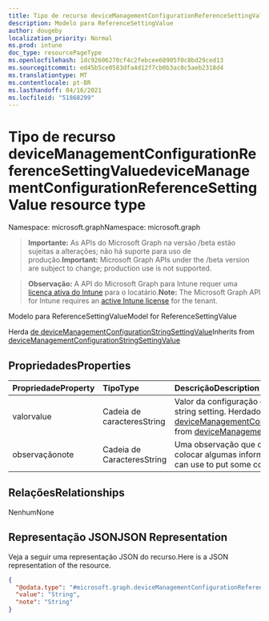 ```yaml
---
title: Tipo de recurso deviceManagementConfigurationReferenceSettingValue
description: Modelo para ReferenceSettingValue
author: dougeby
localization_priority: Normal
ms.prod: intune
doc_type: resourcePageType
ms.openlocfilehash: 1dc92606270cf4c2febcee68905f0c8bd29ced13
ms.sourcegitcommit: ed45b5ce0583dfa4d12f7cb0b3ac0c5aeb2318d4
ms.translationtype: MT
ms.contentlocale: pt-BR
ms.lasthandoff: 04/16/2021
ms.locfileid: "51868299"
---
```

# <a name="devicemanagementconfigurationreferencesettingvalue-resource-type"></a><span data-ttu-id="bb687-103">Tipo de recurso deviceManagementConfigurationReferenceSettingValue</span><span class="sxs-lookup"><span data-stu-id="bb687-103">deviceManagementConfigurationReferenceSettingValue resource type</span></span>

<span data-ttu-id="bb687-104">Namespace: microsoft.graph</span><span class="sxs-lookup"><span data-stu-id="bb687-104">Namespace: microsoft.graph</span></span>

> <span data-ttu-id="bb687-105">**Importante:** As APIs do Microsoft Graph na versão /beta estão sujeitas a alterações; não há suporte para uso de produção.</span><span class="sxs-lookup"><span data-stu-id="bb687-105">**Important:** Microsoft Graph APIs under the /beta version are subject to change; production use is not supported.</span></span>

> <span data-ttu-id="bb687-106">**Observação:** A API do Microsoft Graph para Intune requer uma [licença ativa do Intune](https://go.microsoft.com/fwlink/?linkid=839381) para o locatário.</span><span class="sxs-lookup"><span data-stu-id="bb687-106">**Note:** The Microsoft Graph API for Intune requires an [active Intune license](https://go.microsoft.com/fwlink/?linkid=839381) for the tenant.</span></span>

<span data-ttu-id="bb687-107">Modelo para ReferenceSettingValue</span><span class="sxs-lookup"><span data-stu-id="bb687-107">Model for ReferenceSettingValue</span></span>


<span data-ttu-id="bb687-108">Herda [de deviceManagementConfigurationStringSettingValue](../resources/intune-deviceconfigv2-devicemanagementconfigurationstringsettingvalue.md)</span><span class="sxs-lookup"><span data-stu-id="bb687-108">Inherits from [deviceManagementConfigurationStringSettingValue](../resources/intune-deviceconfigv2-devicemanagementconfigurationstringsettingvalue.md)</span></span>

## <a name="properties"></a><span data-ttu-id="bb687-109">Propriedades</span><span class="sxs-lookup"><span data-stu-id="bb687-109">Properties</span></span>
|<span data-ttu-id="bb687-110">Propriedade</span><span class="sxs-lookup"><span data-stu-id="bb687-110">Property</span></span>|<span data-ttu-id="bb687-111">Tipo</span><span class="sxs-lookup"><span data-stu-id="bb687-111">Type</span></span>|<span data-ttu-id="bb687-112">Descrição</span><span class="sxs-lookup"><span data-stu-id="bb687-112">Description</span></span>|
|:---|:---|:---|
|<span data-ttu-id="bb687-113">valor</span><span class="sxs-lookup"><span data-stu-id="bb687-113">value</span></span>|<span data-ttu-id="bb687-114">Cadeia de caracteres</span><span class="sxs-lookup"><span data-stu-id="bb687-114">String</span></span>|<span data-ttu-id="bb687-115">Valor da configuração da cadeia de caracteres.</span><span class="sxs-lookup"><span data-stu-id="bb687-115">Value of the string setting.</span></span> <span data-ttu-id="bb687-116">Herdado [de deviceManagementConfigurationStringSettingValue](../resources/intune-deviceconfigv2-devicemanagementconfigurationstringsettingvalue.md)</span><span class="sxs-lookup"><span data-stu-id="bb687-116">Inherited from [deviceManagementConfigurationStringSettingValue](../resources/intune-deviceconfigv2-devicemanagementconfigurationstringsettingvalue.md)</span></span>|
|<span data-ttu-id="bb687-117">observação</span><span class="sxs-lookup"><span data-stu-id="bb687-117">note</span></span>|<span data-ttu-id="bb687-118">Cadeia de Caracteres</span><span class="sxs-lookup"><span data-stu-id="bb687-118">String</span></span>|<span data-ttu-id="bb687-119">Uma observação que o administrador pode usar para colocar algumas informações contextuais</span><span class="sxs-lookup"><span data-stu-id="bb687-119">A note that admin can use to put some contextual information</span></span>|

## <a name="relationships"></a><span data-ttu-id="bb687-120">Relações</span><span class="sxs-lookup"><span data-stu-id="bb687-120">Relationships</span></span>
<span data-ttu-id="bb687-121">Nenhum</span><span class="sxs-lookup"><span data-stu-id="bb687-121">None</span></span>

## <a name="json-representation"></a><span data-ttu-id="bb687-122">Representação JSON</span><span class="sxs-lookup"><span data-stu-id="bb687-122">JSON Representation</span></span>
<span data-ttu-id="bb687-123">Veja a seguir uma representação JSON do recurso.</span><span class="sxs-lookup"><span data-stu-id="bb687-123">Here is a JSON representation of the resource.</span></span>
<!-- {
  "blockType": "resource",
  "@odata.type": "microsoft.graph.deviceManagementConfigurationReferenceSettingValue"
}
-->
``` json
{
  "@odata.type": "#microsoft.graph.deviceManagementConfigurationReferenceSettingValue",
  "value": "String",
  "note": "String"
}
```




